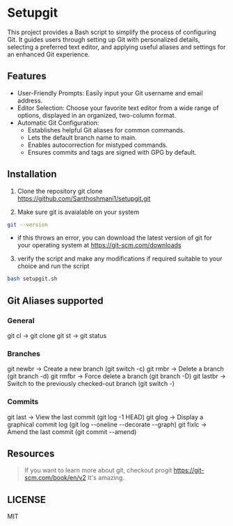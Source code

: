 # Setupgit

This project provides a Bash script to simplify the process of configuring Git. It guides users through setting up Git with personalized details, selecting a preferred text editor, and applying useful aliases and settings for an enhanced Git experience.

## Features
- User-Friendly Prompts: Easily input your Git username and email address.
- Editor Selection: Choose your favorite text editor from a wide range of options, displayed in an organized, two-column format.
- Automatic Git Configuration: 
    - Establishes helpful Git aliases for common commands.
    - Lets the default branch name to main.
    - Enables autocorrection for mistyped commands.
    - Ensures commits and tags are signed with GPG by default.

## Installation

1. Clone the repository
git clone https://github.com/Santhoshmani1/setupgit.git

2. Make sure git is avaialable on your system 
```bash
git --version
```
- if this throws an error, you can download the latest version of git for your operating system at https://git-scm.com/downloads


3. verify the script and make any modifications if required suitable to your choice and run the script
```bash
bash setupgit.sh
```


## Git Aliases supported

### General
git cl → git clone
git st → git status

### Branches
git newbr → Create a new branch (git switch -c)
git rmbr → Delete a branch (git branch -d)
git rmfbr → Force delete a branch (git branch -D)
git lastbr → Switch to the previously checked-out branch (git switch -)

### Commits
git last → View the last commit (git log -1 HEAD)
git glog → Display a graphical commit log (git log --oneline --decorate --graph)
git fixlc → Amend the last commit (git commit --amend)


## Resources

> If you want to learn more about git, checkout progit https://git-scm.com/book/en/v2  It's amazing.

## LICENSE
MIT
